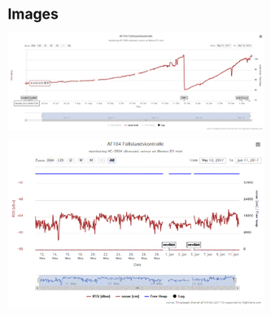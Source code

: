 # Images

![Highstock chart 2018-03-17](/Highcharts/af104-fsk/images/af104-fsk.2018-03-17.gif)

![Highstock chart 2017-06-11](/Highcharts/af104-fsk/images/af104-fsk.2017-06-11.gif)
